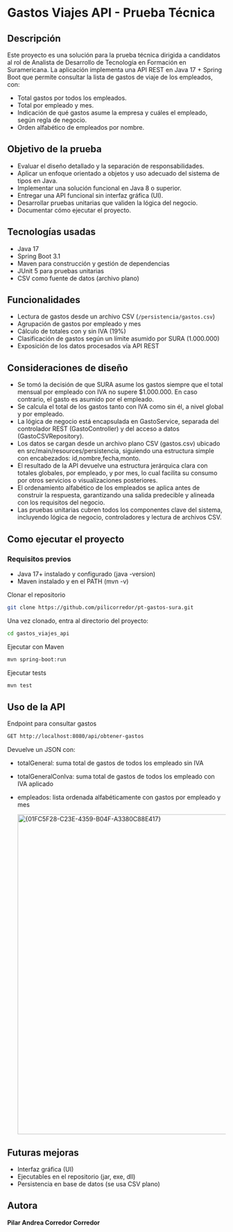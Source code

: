 # **Gastos Viajes API - Prueba Técnica**

## Descripción
Este proyecto es una solución para la prueba técnica dirigida a candidatos al rol de Analista de Desarrollo de Tecnología en Formación en Suramericana.
La aplicación implementa una API REST en Java 17 + Spring Boot que permite consultar la lista de gastos de viaje de los empleados, con:
- Total gastos por todos los empleados.
- Total por empleado y mes.
- Indicación de qué gastos asume la empresa y cuáles el empleado, según regla de negocio.
- Orden alfabético de empleados por nombre.

## Objetivo de la prueba
- Evaluar el diseño detallado y la separación de responsabilidades.
- Aplicar un enfoque orientado a objetos y uso adecuado del sistema de tipos en Java.
- Implementar una solución funcional en Java 8 o superior.
- Entregar una API funcional sin interfaz gráfica (UI).
- Desarrollar pruebas unitarias que validen la lógica del negocio.
- Documentar cómo ejecutar el proyecto.

## Tecnologías usadas
- Java 17
- Spring Boot 3.1
- Maven para construcción y gestión de dependencias
- JUnit 5 para pruebas unitarias
- CSV como fuente de datos (archivo plano)

## Funcionalidades
- Lectura de gastos desde un archivo CSV (`/persistencia/gastos.csv`)
- Agrupación de gastos por empleado y mes
- Cálculo de totales con y sin IVA (19%)
- Clasificación de gastos según un límite asumido por SURA (1.000.000)
- Exposición de los datos procesados vía API REST

## Consideraciones de diseño
- Se tomó la decisión de que SURA asume los gastos siempre que el total mensual por empleado con IVA no supere $1.000.000. En caso contrario, el gasto es asumido por el empleado.
- Se calcula el total de los gastos tanto con IVA como sin él, a nivel global y por empleado.
- La lógica de negocio está encapsulada en GastoService, separada del controlador REST (GastoController) y del acceso a datos (GastoCSVRepository).
- Los datos se cargan desde un archivo plano CSV (gastos.csv) ubicado en src/main/resources/persistencia, siguiendo una estructura simple con encabezados: id,nombre,fecha,monto.
- El resultado de la API devuelve una estructura jerárquica clara con totales globales, por empleado, y por mes, lo cual facilita su consumo por otros servicios o visualizaciones posteriores.
- El ordenamiento alfabético de los empleados se aplica antes de construir la respuesta, garantizando una salida predecible y alineada con los requisitos del negocio.
- Las pruebas unitarias cubren todos los componentes clave del sistema, incluyendo lógica de negocio, controladores y lectura de archivos CSV.

## Como ejecutar el proyecto
### Requisitos previos
- Java 17+ instalado y configurado (java -version)
- Maven instalado y en el PATH (mvn -v)

Clonar el repositorio
```bash
git clone https://github.com/pilicorredor/pt-gastos-sura.git
```
Una vez clonado, entra al directorio del proyecto:
```bash
cd gastos_viajes_api
```
Ejecutar con Maven
```bash
mvn spring-boot:run
```
Ejecutar tests
```bash
mvn test
```

## Uso de la API
Endpoint para consultar gastos
```bash
GET http://localhost:8080/api/obtener-gastos
```
Devuelve un JSON con:
- totalGeneral: suma total de gastos de todos los empleado sin IVA
- totalGeneralConIva: suma total de gastos de todos los empleado con IVA aplicado
- empleados: lista ordenada alfabéticamente con gastos por empleado y mes
  
  <img width="738" alt="{01FC5F28-C23E-4359-B04F-A3380C88E417}" src="https://github.com/user-attachments/assets/bb9a3b75-b51e-4923-9afd-55209902950f" />


## Futuras mejoras
- Interfaz gráfica (UI)
- Ejecutables en el repositorio (jar, exe, dll)
- Persistencia en base de datos (se usa CSV plano)

## Autora
**Pilar Andrea Corredor Corredor**
